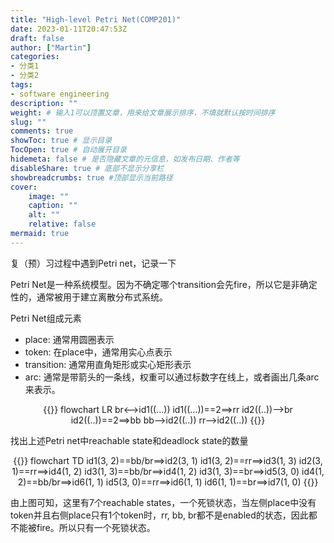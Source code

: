 ```yaml
---
title: "High-level Petri Net(COMP201)"
date: 2023-01-11T20:47:53Z
draft: false
author: ["Martin"]
categories: 
- 分类1
- 分类2
tags: 
- software engineering
description: ""
weight: # 输入1可以顶置文章，用来给文章展示排序，不填就默认按时间排序
slug: ""
comments: true
showToc: true # 显示目录
TocOpen: true # 自动展开目录
hidemeta: false # 是否隐藏文章的元信息，如发布日期、作者等
disableShare: true # 底部不显示分享栏
showbreadcrumbs: true #顶部显示当前路径
cover:
    image: ""
    caption: ""
    alt: ""
    relative: false
mermaid: true
---
```

复（预）习过程中遇到Petri net，记录一下

Petri Net是一种系统模型。因为不确定哪个transition会先fire，所以它是非确定性的，通常被用于建立离散分布式系统。

Petri Net组成元素
- place: 通常用圆圈表示
- token: 在place中，通常用实心点表示
- transition: 通常用直角矩形或实心矩形表示
- arc: 通常是带箭头的一条线，权重可以通过标数字在线上，或者画出几条arc来表示。

<div align="center">
{{<mermaid>}}
flowchart LR
br<-->id1((...))
id1((...))==2==>rr
id2((..))-->br
id2((..))==2==>bb
bb-->id2((..))
rr-->id2((..))
{{</mermaid>}}
</div>

找出上述Petri net中reachable state和deadlock state的数量

<div align="center">
{{<mermaid>}}
flowchart TD
id1(3, 2)==bb/br==>id2(3, 1)
id1(3, 2)==rr==>id3(1, 3)
id2(3, 1)==rr==>id4(1, 2)
id3(1, 3)==bb/br==>id4(1, 2)
id3(1, 3)==br==>id5(3, 0)
id4(1, 2)==bb/br==>id6(1, 1)
id5(3, 0)==rr==>id6(1, 1)
id6(1, 1)==br==>id7(1, 0)
{{</mermaid>}}
</div>

由上图可知，这里有7个reachable states，一个死锁状态，当左侧place中没有token并且右侧place只有1个token时，rr, bb, br都不是enabled的状态，因此都不能被fire。所以只有一个死锁状态。